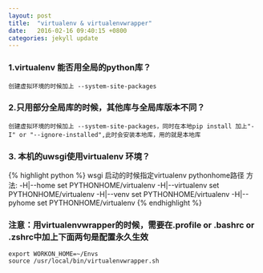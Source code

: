 ```yaml
---
layout: post
title:  "virtualenv & virtualenvwrapper"
date:   2016-02-16 09:40:15 +0800
categories: jekyll update
---
```


### 1.virtualenv 能否用全局的python库？
```
创建虚拟环境的时候加上 --system-site-packages
```

### 2.只用部分全局库的时候，其他库与全局库版本不同？
```
创建虚拟环境的时候加上 --system-site-packages，同时在本地pip install 加上"-I" or "--ignore-installed",此时会安装本地库，用的就是本地库
```

### 3. 本机的uwsgi使用virtualenv 环境？
{% highlight python %}
wsgi 启动的时候指定virtualenv pythonhome路径
方法:
    -H|--home set PYTHONHOME/virtualenv
    -H|--virtualenv set PYTHONHOME/virtualenv
    -H|--venv set PYTHONHOME/virtualenv
    -H|--pyhome set PYTHONHOME/virtualenv
{% endhighlight %}


### 注意：用virtualenvwrapper的时候，需要在.profile or .bashrc or .zshrc中加上下面两句是配置永久生效
```
export WORKON_HOME=~/Envs
source /usr/local/bin/virtualenvwrapper.sh
```
